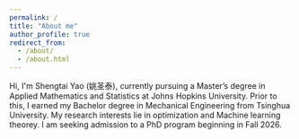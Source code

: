 ```yaml
---
permalink: /
title: "About me"
author_profile: true
redirect_from: 
  - /about/
  - /about.html
---
```


Hi, I'm Shengtai Yao (姚圣泰), currently pursuing a Master’s degree in Applied Mathematics and Statistics at Johns Hopkins University. Prior to this, I earned my Bachelor degree in Mechanical Engineering from Tsinghua University. My research interests lie in optimization and Machine learning theorey. I am seeking admission to a PhD program beginning in Fall 2026.

